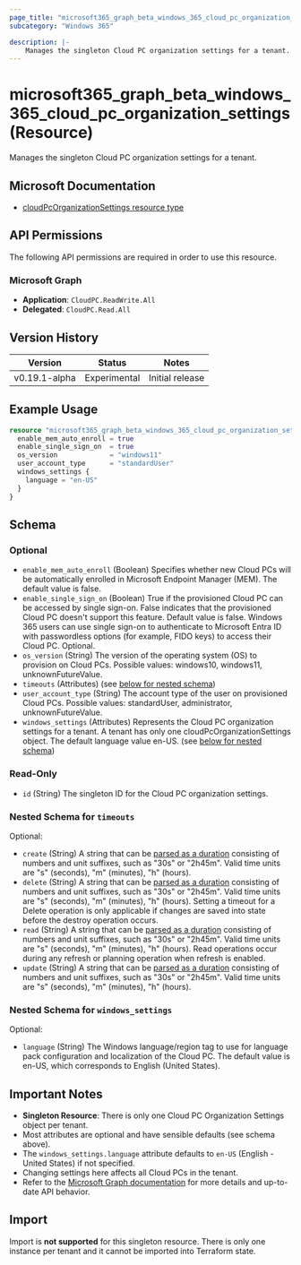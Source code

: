 ```yaml
---
page_title: "microsoft365_graph_beta_windows_365_cloud_pc_organization_settings Resource - microsoft365"
subcategory: "Windows 365"

description: |-
    Manages the singleton Cloud PC organization settings for a tenant.
---
```


# microsoft365_graph_beta_windows_365_cloud_pc_organization_settings (Resource)

Manages the singleton Cloud PC organization settings for a tenant.

## Microsoft Documentation

- [cloudPcOrganizationSettings resource type](https://learn.microsoft.com/en-us/graph/api/resources/cloudpcorganizationsettings?view=graph-rest-beta)

## API Permissions

The following API permissions are required in order to use this resource.

### Microsoft Graph

- **Application**: `CloudPC.ReadWrite.All`
- **Delegated**: `CloudPC.Read.All`

## Version History

| Version | Status | Notes |
|---------|--------|-------|
| v0.19.1-alpha | Experimental | Initial release |

## Example Usage

```terraform
resource "microsoft365_graph_beta_windows_365_cloud_pc_organization_settings" "example" {
  enable_mem_auto_enroll = true
  enable_single_sign_on  = true
  os_version             = "windows11"
  user_account_type      = "standardUser"
  windows_settings {
    language = "en-US"
  }
}
```

<!-- schema generated by tfplugindocs -->
## Schema

### Optional

- `enable_mem_auto_enroll` (Boolean) Specifies whether new Cloud PCs will be automatically enrolled in Microsoft Endpoint Manager (MEM). The default value is false.
- `enable_single_sign_on` (Boolean) True if the provisioned Cloud PC can be accessed by single sign-on. False indicates that the provisioned Cloud PC doesn't support this feature. Default value is false. Windows 365 users can use single sign-on to authenticate to Microsoft Entra ID with passwordless options (for example, FIDO keys) to access their Cloud PC. Optional.
- `os_version` (String) The version of the operating system (OS) to provision on Cloud PCs. Possible values: windows10, windows11, unknownFutureValue.
- `timeouts` (Attributes) (see [below for nested schema](#nestedatt--timeouts))
- `user_account_type` (String) The account type of the user on provisioned Cloud PCs. Possible values: standardUser, administrator, unknownFutureValue.
- `windows_settings` (Attributes) Represents the Cloud PC organization settings for a tenant. A tenant has only one cloudPcOrganizationSettings object. The default language value en-US. (see [below for nested schema](#nestedatt--windows_settings))

### Read-Only

- `id` (String) The singleton ID for the Cloud PC organization settings.

<a id="nestedatt--timeouts"></a>
### Nested Schema for `timeouts`

Optional:

- `create` (String) A string that can be [parsed as a duration](https://pkg.go.dev/time#ParseDuration) consisting of numbers and unit suffixes, such as "30s" or "2h45m". Valid time units are "s" (seconds), "m" (minutes), "h" (hours).
- `delete` (String) A string that can be [parsed as a duration](https://pkg.go.dev/time#ParseDuration) consisting of numbers and unit suffixes, such as "30s" or "2h45m". Valid time units are "s" (seconds), "m" (minutes), "h" (hours). Setting a timeout for a Delete operation is only applicable if changes are saved into state before the destroy operation occurs.
- `read` (String) A string that can be [parsed as a duration](https://pkg.go.dev/time#ParseDuration) consisting of numbers and unit suffixes, such as "30s" or "2h45m". Valid time units are "s" (seconds), "m" (minutes), "h" (hours). Read operations occur during any refresh or planning operation when refresh is enabled.
- `update` (String) A string that can be [parsed as a duration](https://pkg.go.dev/time#ParseDuration) consisting of numbers and unit suffixes, such as "30s" or "2h45m". Valid time units are "s" (seconds), "m" (minutes), "h" (hours).


<a id="nestedatt--windows_settings"></a>
### Nested Schema for `windows_settings`

Optional:

- `language` (String) The Windows language/region tag to use for language pack configuration and localization of the Cloud PC. The default value is en-US, which corresponds to English (United States).

## Important Notes

- **Singleton Resource**: There is only one Cloud PC Organization Settings object per tenant.
- Most attributes are optional and have sensible defaults (see schema above).
- The `windows_settings.language` attribute defaults to `en-US` (English - United States) if not specified.
- Changing settings here affects all Cloud PCs in the tenant.
- Refer to the [Microsoft Graph documentation](https://learn.microsoft.com/en-us/graph/api/resources/cloudpcorganizationsettings?view=graph-rest-beta) for more details and up-to-date API behavior.

## Import

Import is **not supported** for this singleton resource. There is only one instance per tenant and it cannot be imported into Terraform state.
